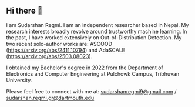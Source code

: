 ## Hi there 👋

I am Sudarshan Regmi. I am an independent researcher based in Nepal. My research interests broadly revolve around trustworthy machine learning. In the past, I have worked extensively on Out-of-Distribution Detection. My two recent solo-author works are: ASCOOD (https://arxiv.org/abs/2411.10794) and AdaSCALE (https://arxiv.org/abs/2503.08023).

I obtained my Bachelor's degree in 2022 from the Department of Electronics and Computer Engineering at Pulchowk Campus, Tribhuvan University.

Please feel free to connect with me at: sudarshanregmi9@gmail.com / sudarshan.regmi.gr@dartmouth.edu
<!--
**sudarshanregmi/sudarshanregmi** is a ✨ _special_ ✨ repository because its `README.md` (this file) appears on your GitHub profile.

Here are some ideas to get you started:

- 🔭 I’m currently working on ...
- 🌱 I’m currently learning ...
- 👯 I’m looking to collaborate on ...
- 🤔 I’m looking for help with ...
- 💬 Ask me about ...
- 📫 How to reach me: ...
- 😄 Pronouns: ...
- ⚡ Fun fact: ...
-->
